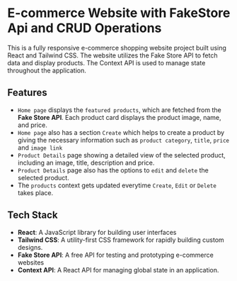 # E-commerce Website with FakeStore Api and CRUD Operations

This is a fully responsive e-commerce shopping website project built using React and Tailwind CSS. The website utilizes the Fake Store API to fetch data and display products. The Context API is used to manage state throughout the application.


## Features

- `Home page` displays the `featured products`, which are fetched from the **Fake Store API**. Each product card displays the product image, name, and price.
- `Home page` also has a section `Create` which helps to create a product by giving the necessary information such as `product category`, `title`, `price` and `image link`
- `Product Details` page showing a detailed view of the selected product, including an image, title, description and price.
- `Product Details` page also has the options to `edit` and `delete` the selected product. 
- The `products` context gets updated everytime `Create`, `Edit` or `Delete` takes place. 

## Tech Stack

- **React**: A JavaScript library for building user interfaces
- **Tailwind CSS**: A utility-first CSS framework for rapidly building custom designs.
- **Fake Store API**: A free API for testing and prototyping e-commerce websites
- **Context API**: A React API for managing global state in an application.
